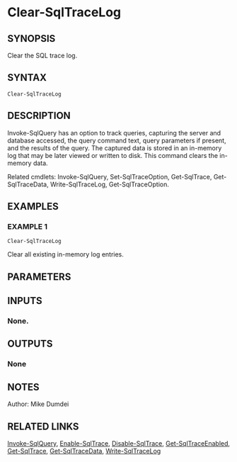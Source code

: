 
# Clear-SqlTraceLog

## SYNOPSIS
Clear the SQL trace log.

## SYNTAX

```
Clear-SqlTraceLog
```

## DESCRIPTION
Invoke-SqlQuery has an option to track queries, capturing the server and database accessed, the query command text, query parameters if present, and the results of the query. The captured data is stored in an in-memory log that may be later viewed or written to disk. This command clears the in-memory data.

Related cmdlets: Invoke-SqlQuery, Set-SqlTraceOption, Get-SqlTrace, Get-SqlTraceData, Write-SqlTraceLog, Get-SqlTraceOption.

## EXAMPLES

### EXAMPLE 1
```
Clear-SqlTraceLog
```

Clear all existing in-memory log entries.

## PARAMETERS

## INPUTS

### None.
## OUTPUTS

### None
## NOTES
Author: Mike Dumdei

## RELATED LINKS
[Invoke-SqlQuery](./Invoke-SqlQuery.md), [Enable-SqlTrace](./Enable-SqlTrace.md), [Disable-SqlTrace](./Disable-SqlTrace.md), [Get-SqlTraceEnabled](./Get-SqlTraceEnabled.md), [Get-SqlTrace](./Get-SqlTrace.md), [Get-SqlTraceData](./Get-SqlTraceData.md), [Write-SqlTraceLog](./Write-SqlTraceLog.md)


